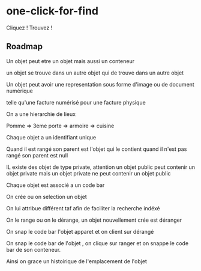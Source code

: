 one-click-for-find
==================

Cliquez ! Trouvez !


Roadmap
-------

Un objet peut etre un objet mais aussi un conteneur

un objet se trouve dans un autre objet qui de trouve dans un autre objet 

Un objet peut avoir une representation sous forme d'image ou de document numérique

telle qu'une facture numérisé pour une facture physique

On a une hierarchie de lieux

Pomme => 3eme porte => armoire => cuisine

Chaque objet a un identifiant unique

Quand il est rangé son parent est l'objet qui le contient quand il n'est pas rangé son parent est null

IL existe des objet de type private, attention un objet public peut contenir un objet private mais un objet private ne peut contenir un objet public

Chaque objet est associé a un code bar

On crée ou on selection un objet

On lui attribue différent taf afin de faciliter la recherche indéxé

On le range ou on le dérange, un objet nouvellement crée est déranger

On snap le code bar l'objet apparet et on client sur dérangé

On snap le code bar de l'objet , on clique sur ranger et on snappe le code bar de son conteneur.


Ainsi on grace un histoirique de l'emplacement de l'objet
